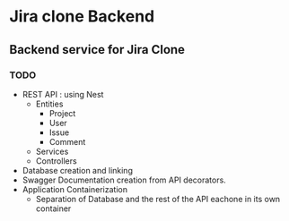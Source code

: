 # Jira clone Backend 
## Backend service for Jira Clone
### TODO
- REST API : using Nest
    - Entities
        - Project
        - User
        - Issue
        - Comment
    - Services
    - Controllers
- Database creation and linking
- Swagger Documentation creation from API decorators.
- Application Containerization
    - Separation of Database and the rest of the API eachone in its own container
